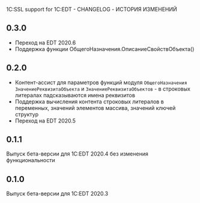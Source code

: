 1C:SSL support for 1C:EDT - CHANGELOG - ИСТОРИЯ ИЗМЕНЕНИЙ

## 0.3.0

* Переход на EDT 2020.6
* Поддержка функции ОбщегоНазначения.ОписаниеСвойствОбъекта()

## 0.2.0

* Контент-ассист для параметров функций модуля `ОбщегоНазначения` `ЗначениеРеквизитаОбъекта` и `ЗначениеРеквизитаОбъектов` - в строковых литералах падсказываются имена реквизитов
* Поддержка вычисления контента строковых литералов в переменных, значений элементов массива, значений ключей структур
* Переход на EDT 2020.5

## 0.1.1

Выпуск бета-версии для 1C:EDT 2020.4 без изменения функциональности

## 0.1.0

Выпуск бета-версии для 1C:EDT 2020.3
